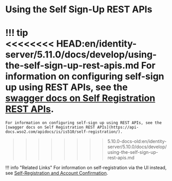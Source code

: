 # Using the Self Sign-Up REST APIs

!!! tip    
<<<<<<<< HEAD:en/identity-server/5.11.0/docs/develop/using-the-self-sign-up-rest-apis.md
    For information on configuring self-sign up using REST APIs, see the [swagger docs on Self Registration REST APIs](https://api-docs.wso2.com/apidocs/is/is511/selfregister-v5.11.0/).
========
    For information on configuring self-sign up using REST APIs, see the [swagger docs on Self Registration REST APIs](https://api-docs.wso2.com/apidocs/is/is510/self-registration/).
>>>>>>>> 5.10.0-docs-old:en/identity-server/5.10.0/docs/develop/using-the-self-sign-up-rest-apis.md
    

!!! info "Related Links" 
    For information on self-registration via the UI instead, see [Self-Registration and Account Confirmation](../../learn/self-registration-and-account-confirmation).
